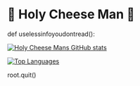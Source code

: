 # 🧀 Holy Cheese Man 🧀

def uselessinfoyoudontread():

[![Holy Cheese Mans GitHub stats](https://github-readme-stats.vercel.app/api?username=holycheeseman)](https://github.com/holycheeseman/github-readme-stats)

[![Top Languages](https://github-readme-stats.vercel.app/api/top-langs/?username=holycheeseman)](https://github.com/holycheeseman/github-readme-stats)

root.quit()
